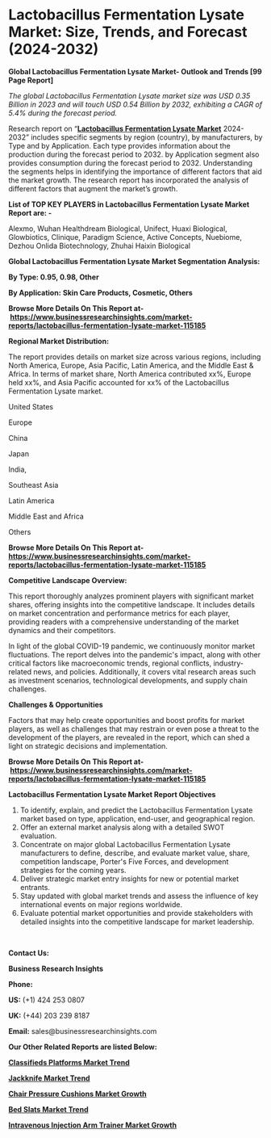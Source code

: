 <h1>Lactobacillus Fermentation Lysate Market: Size, Trends, and Forecast (2024-2032)</h1>
<p><strong>Global Lactobacillus Fermentation Lysate Market- Outlook and Trends [99 Page Report]</strong></p><p><em>The global Lactobacillus Fermentation Lysate market size was USD 0.35 Billion in 2023 and will touch USD 0.54 Billion by 2032, exhibiting a CAGR of 5.4% during the forecast period.</em></p><p>Research report on &ldquo;<strong><a href="https://www.businessresearchinsights.com/market-reports/lactobacillus-fermentation-lysate-market-115185">Lactobacillus Fermentation Lysate Market</a></strong> 2024- 2032&rdquo; includes specific segments by region (country), by manufacturers, by Type and by Application. Each type provides information about the production during the forecast period to 2032. by Application segment also provides consumption during the forecast period to 2032. Understanding the segments helps in identifying the importance of different factors that aid the market growth. The research report has incorporated the analysis of different factors that augment the market&rsquo;s growth.</p><p><strong>List of TOP KEY PLAYERS in Lactobacillus Fermentation Lysate Market Report are: -</strong></p><p>Alexmo, Wuhan Healthdream Biological, Unifect, Huaxi Biological, Glowbiotics, Clinique, Paradigm Science, Active Concepts, Nuebiome, Dezhou Onlida Biotechnology, Zhuhai Haixin Biological</p><p><strong>Global Lactobacillus Fermentation Lysate Market Segmentation Analysis:</strong></p><p><strong>By Type: 0.95, 0.98, Other</strong></p><p><strong>By Application:</strong> <strong>Skin Care Products, Cosmetic, Others</strong></p><p><strong>Browse More Details On This Report at-&nbsp;<a href="https://www.businessresearchinsights.com/market-reports/lactobacillus-fermentation-lysate-market-115185">https://www.businessresearchinsights.com/market-reports/lactobacillus-fermentation-lysate-market-115185</a></strong></p><p><strong>Regional Market Distribution:</strong></p><p>The report provides details on market size across various regions, including North America, Europe, Asia Pacific, Latin America, and the Middle East &amp; Africa. In terms of market share, North America contributed xx%, Europe held xx%, and Asia Pacific accounted for xx% of the Lactobacillus Fermentation Lysate market.</p><p>United States</p><p>Europe</p><p>China</p><p>Japan</p><p>India,</p><p>Southeast Asia</p><p>Latin America</p><p>Middle East and Africa</p><p>Others</p><p><strong>Browse More Details On This Report at- <a href="https://www.businessresearchinsights.com/market-reports/lactobacillus-fermentation-lysate-market-115185">https://www.businessresearchinsights.com/market-reports/lactobacillus-fermentation-lysate-market-115185</a></strong></p><p><strong>Competitive Landscape Overview:</strong></p><p>This report thoroughly analyzes prominent players with significant market shares, offering insights into the competitive landscape. It includes details on market concentration and performance metrics for each player, providing readers with a comprehensive understanding of the market dynamics and their competitors.</p><p>In light of the global COVID-19 pandemic, we continuously monitor market fluctuations. The report delves into the pandemic's impact, along with other critical factors like macroeconomic trends, regional conflicts, industry-related news, and policies. Additionally, it covers vital research areas such as investment scenarios, technological developments, and supply chain challenges.</p><p><strong>Challenges &amp; Opportunities</strong></p><p>Factors that may help create opportunities and boost profits for market players, as well as challenges that may restrain or even pose a threat to the development of the players, are revealed in the report, which can shed a light on strategic decisions and implementation.</p><p><strong>Browse More Details On This Report at-&nbsp;<a href="https://www.businessresearchinsights.com/market-reports/lactobacillus-fermentation-lysate-market-115185">https://www.businessresearchinsights.com/market-reports/lactobacillus-fermentation-lysate-market-115185</a></strong></p><p><strong>Lactobacillus Fermentation Lysate Market Report Objectives</strong></p><ol><li>To identify, explain, and predict the Lactobacillus Fermentation Lysate market based on type, application, end-user, and geographical region.</li><li>Offer an external market analysis along with a detailed SWOT evaluation.</li><li>Concentrate on major global Lactobacillus Fermentation Lysate manufacturers to define, describe, and evaluate market value, share, competition landscape, Porter's Five Forces, and development strategies for the coming years.</li><li>Deliver strategic market entry insights for new or potential market entrants.</li><li>Stay updated with global market trends and assess the influence of key international events on major regions worldwide.</li><li>Evaluate potential market opportunities and provide stakeholders with detailed insights into the competitive landscape for market leadership.</li></ol><p>&nbsp;</p><p><strong>Contact Us:&nbsp;</strong></p><p><strong>Business Research Insights</strong></p><p><strong>Phone:</strong></p><p><strong>US:</strong>&nbsp;(+1) 424 253 0807</p><p><strong>UK:</strong>&nbsp;(+44) 203 239 8187</p><p><strong>Email:</strong>&nbsp;sales@businessresearchinsights.com</p><p><strong>Our Other Related Reports are listed Below: </strong></p><p><strong><a href="https://www.businessresearchinsights.com/market-reports/classifieds-platforms-market-115164">Classifieds Platforms Market Trend</a></strong></p><p><strong><a href="https://www.businessresearchinsights.com/market-reports/jackknife-market-115451">Jackknife Market Trend</a></strong></p><p><strong><a href="https://www.businessresearchinsights.com/market-reports/chair-pressure-cushions-market-114883">Chair Pressure Cushions Market Growth</a></strong></p><p><strong><a href="https://www.businessresearchinsights.com/market-reports/bed-slats-market-115824">Bed Slats Market Trend</a></strong></p><p><strong><a href="https://www.businessresearchinsights.com/market-reports/intravenous-injection-arm-trainer-market-115003">Intravenous Injection Arm Trainer Market Growth</a></strong></p>


